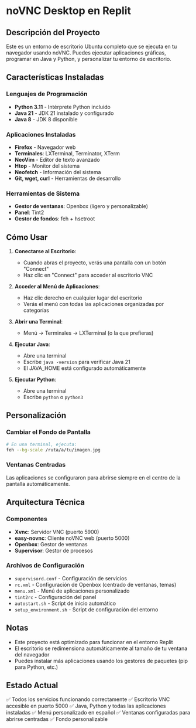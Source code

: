 # noVNC Desktop en Replit

## Descripción del Proyecto
Este es un entorno de escritorio Ubuntu completo que se ejecuta en tu navegador usando noVNC. Puedes ejecutar aplicaciones gráficas, programar en Java y Python, y personalizar tu entorno de escritorio.

## Características Instaladas

### Lenguajes de Programación
- **Python 3.11** - Intérprete Python incluido
- **Java 21** - JDK 21 instalado y configurado
- **Java 8** - JDK 8 disponible

### Aplicaciones Instaladas
- **Firefox** - Navegador web
- **Terminales**: LXTerminal, Terminator, XTerm
- **NeoVim** - Editor de texto avanzado
- **Htop** - Monitor del sistema
- **Neofetch** - Información del sistema
- **Git, wget, curl** - Herramientas de desarrollo

### Herramientas de Sistema
- **Gestor de ventanas**: Openbox (ligero y personalizable)
- **Panel**: Tint2
- **Gestor de fondos**: feh + hsetroot

## Cómo Usar

1. **Conectarse al Escritorio**: 
   - Cuando abras el proyecto, verás una pantalla con un botón "Connect"
   - Haz clic en "Connect" para acceder al escritorio VNC

2. **Acceder al Menú de Aplicaciones**:
   - Haz clic derecho en cualquier lugar del escritorio
   - Verás el menú con todas las aplicaciones organizadas por categorías

3. **Abrir una Terminal**:
   - Menú → Terminales → LXTerminal (o la que prefieras)

4. **Ejecutar Java**:
   - Abre una terminal
   - Escribe `java -version` para verificar Java 21
   - El JAVA_HOME está configurado automáticamente

5. **Ejecutar Python**:
   - Abre una terminal
   - Escribe `python` o `python3`

## Personalización

### Cambiar el Fondo de Pantalla
```bash
# En una terminal, ejecuta:
feh --bg-scale /ruta/a/tu/imagen.jpg
```

### Ventanas Centradas
Las aplicaciones se configuraron para abrirse siempre en el centro de la pantalla automáticamente.

## Arquitectura Técnica

### Componentes
- **Xvnc**: Servidor VNC (puerto 5900)
- **easy-novnc**: Cliente noVNC web (puerto 5000)
- **Openbox**: Gestor de ventanas
- **Supervisor**: Gestor de procesos

### Archivos de Configuración
- `supervisord.conf` - Configuración de servicios
- `rc.xml` - Configuración de Openbox (centrado de ventanas, temas)
- `menu.xml` - Menú de aplicaciones personalizado
- `tint2rc` - Configuración del panel
- `autostart.sh` - Script de inicio automático
- `setup_environment.sh` - Script de configuración del entorno

## Notas
- Este proyecto está optimizado para funcionar en el entorno Replit
- El escritorio se redimensiona automáticamente al tamaño de tu ventana del navegador
- Puedes instalar más aplicaciones usando los gestores de paquetes (pip para Python, etc.)

## Estado Actual
✅ Todos los servicios funcionando correctamente
✅ Escritorio VNC accesible en puerto 5000
✅ Java, Python y todas las aplicaciones instaladas
✅ Menú personalizado en español
✅ Ventanas configuradas para abrirse centradas
✅ Fondo personalizable
